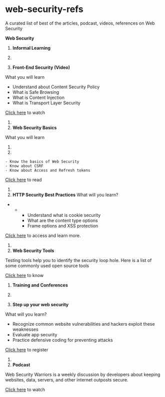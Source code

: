 # web-security-refs
A curated list of best of the articles, podcast, videos, references  on Web Security

**Web Security**

1. **Informal Learning**

1.
  1. **Front-End Security (Video)**

What you will learn

- Understand about Content Security Policy
- What is Safe Browsing
- What is Content Injection
- What is Transport Layer Security

[Click here](https://youtu.be/fYjO5pIY1mY) to watch

1.
  1. **Web Security Basics**

What you will learn

1.
  1.
    - Know the basics of Web Security
    - Know about CSRF
    - Know about Access and Refresh tokens

[Click here](https://github.com/vasanthk/web-security-basics) to read

1.
  1. **HTTP Security Best Practices**
What will you learn?

-
  -
    -  Understand what is cookie security
    - What are the content type options
    - Frame options and XSS protection

[Click here](https://httpsecurityreport.com/best_practice.html) to access and learn more.

1.
  1. **Web Security Tools**

Testing tools help you to identify the security loop hole. Here is a list of some commonly used open source tools

[Click here](http://www.testbytes.net/blog/open-source-security-testing-tools/) to know



1. **Training and Conferences**

1.
  1. **Step up your web security**

What will you learn?

- Recognize common website vulnerabilities and hackers exploit these weaknesses
- Evaluate app security
- Practice defensive coding for preventing attacks

[Click here](https://www.udemy.com/share/1fvd4/) to register



1.
  1. **Podcast**

Web Security Warriors is a weekly discussion by developers about keeping websites, data, servers, and other internet outposts secure.

[Click here](https://devchat.tv/web-sec-warriors) to watch
